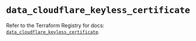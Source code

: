# `data_cloudflare_keyless_certificate`

Refer to the Terraform Registry for docs: [`data_cloudflare_keyless_certificate`](https://registry.terraform.io/providers/cloudflare/cloudflare/5.8.4/docs/data-sources/keyless_certificate).
